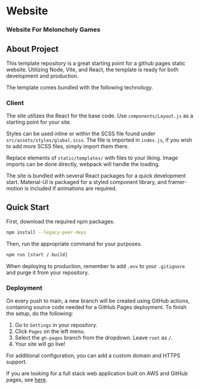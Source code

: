 # Website

### Website For Meloncholy Games

## About Project

This template repository is a great starting point for a github pages static website. Utilizing Node, Vite, and React, the template is ready for both development and production.

The template comes bundled with the following technology.

### Client

The site utilizes the React for the base code. Use `components/Layout.js` as a starting point for  your site.

Styles can be used inline or within the SCSS file found under `src/assets/styles/global.scss`. The file is imported in `index.js`, if you wish to add more SCSS files, simply import them there.

Replace elements of `static/templates/` with files to your liking. Image imports can be done directly, webpack will handle the loading.

The site is bundled with several React packages for a quick development start. Material-UI is packaged for a styled 
component library, and framer-motion is included if animations are required.

## Quick Start

First, download the required npm packages.

```bash
npm install --legacy-peer-deps
```

Then, run the appropriate command for your purposes.

```bash
npm run [start / build]
```

When deploying to production, remember to add `.env` to your `.gitignore` and purge it from your repository.

### Deployment

On every push to main, a new branch will be created using GitHub actions, containing source code needed for a GitHub Pages deployment. To finish the setup, do the following:

1. Go to `Settings` in your repository.
2. Click `Pages` on the left menu.
3. Select the `gh-pages` branch from the dropdown. Leave `root` as `/`.
4. Your site will go live!

For additional configuration, you can add a custom domain and HTTPS support.

If you are looking for a full stack web application built on AWS and GitHub pages, see [here](https://github.com/mrrosoff/React-Lambda-Full-Stack).
